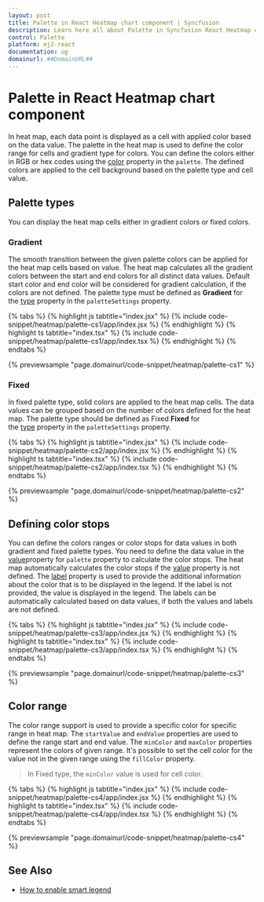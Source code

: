 ```yaml
---
layout: post
title: Palette in React Heatmap chart component | Syncfusion
description: Learn here all about Palette in Syncfusion React Heatmap chart component of Syncfusion Essential JS 2 and more.
control: Palette 
platform: ej2-react
documentation: ug
domainurl: ##DomainURL##
---
```


# Palette in React Heatmap chart component

In heat map, each data point is displayed as a cell with applied color based on the data value. The palette in the heat map is used to define the color range for cells and gradient type for colors. You can define the colors either in RGB or hex codes using the [color](https://ej2.syncfusion.com/react/documentation/api/heatmap/paletteCollection/#color) property in the `palette`. The defined colors are applied to the cell background based on the palette type and cell value.

## Palette types

You can display the heat map cells either in gradient colors or fixed colors.

### Gradient

The smooth transition between the given palette colors can be applied for the heat map cells based on value. The heat map calculates all the gradient colors between the start and end colors for all distinct data values. Default start color and end color will be considered for gradient calculation, if the colors are not defined. The palette type must be defined as **Gradient** for the [type](https://ej2.syncfusion.com/react/documentation/api/heatmap/paletteSettings/#type) property in the `paletteSettings` property.

{% tabs %}
{% highlight js tabtitle="index.jsx" %}
{% include code-snippet/heatmap/palette-cs1/app/index.jsx %}
{% endhighlight %}
{% highlight ts tabtitle="index.tsx" %}
{% include code-snippet/heatmap/palette-cs1/app/index.tsx %}
{% endhighlight %}
{% endtabs %}

 {% previewsample "page.domainurl/code-snippet/heatmap/palette-cs1" %}

### Fixed

In fixed palette type, solid colors are applied to the heat map cells. The data values can be grouped based on the number of colors defined for the heat map. The palette type should be defined as Fixed **Fixed** for the [type](https://ej2.syncfusion.com/react/documentation/api/heatmap/paletteSettings/#type) property in the `paletteSettings` property.

{% tabs %}
{% highlight js tabtitle="index.jsx" %}
{% include code-snippet/heatmap/palette-cs2/app/index.jsx %}
{% endhighlight %}
{% highlight ts tabtitle="index.tsx" %}
{% include code-snippet/heatmap/palette-cs2/app/index.tsx %}
{% endhighlight %}
{% endtabs %}

 {% previewsample "page.domainurl/code-snippet/heatmap/palette-cs2" %}

## Defining color stops

You can define the colors ranges or color stops for data values in both gradient and fixed palette types. You need to define the data value in the [value](https://ej2.syncfusion.com/react/documentation/api/heatmap/paletteCollection/#value)property for `palette` property to calculate the color stops. The heat map automatically calculates the color stops if the [value](https://ej2.syncfusion.com/react/documentation/api/heatmap/paletteCollection/#value) property is not defined. The [label](https://ej2.syncfusion.com/react/documentation/api/heatmap/paletteCollection/#label) property is used to provide the additional information about the color that is to be displayed in the legend. If the label is not provided, the value is displayed in the legend. The labels can be automatically calculated based on data values, if both the values and labels are not defined.

{% tabs %}
{% highlight js tabtitle="index.jsx" %}
{% include code-snippet/heatmap/palette-cs3/app/index.jsx %}
{% endhighlight %}
{% highlight ts tabtitle="index.tsx" %}
{% include code-snippet/heatmap/palette-cs3/app/index.tsx %}
{% endhighlight %}
{% endtabs %}

 {% previewsample "page.domainurl/code-snippet/heatmap/palette-cs3" %}

## Color range

The color range support is used to provide a specific color for specific range in heat map. The `startValue` and `endValue` properties are used to define the range start and end value. The `minColor` and `maxColor` properties represent the colors of given range. It's possible to set the cell color for the value not in the given range using the `fillColor` property.

> In Fixed type, the `minColor` value is used for cell color.

{% tabs %}
{% highlight js tabtitle="index.jsx" %}
{% include code-snippet/heatmap/palette-cs4/app/index.jsx %}
{% endhighlight %}
{% highlight ts tabtitle="index.tsx" %}
{% include code-snippet/heatmap/palette-cs4/app/index.tsx %}
{% endhighlight %}
{% endtabs %}

 {% previewsample "page.domainurl/code-snippet/heatmap/palette-cs4" %}

## See Also

* [How to enable smart legend](./legend/#smart-legend)